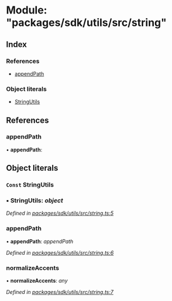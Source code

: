 # Module: "packages/sdk/utils/src/string"

## Index

### References

* [appendPath](_packages_sdk_utils_src_string_.md#appendpath)

### Object literals

* [StringUtils](_packages_sdk_utils_src_string_.md#const-stringutils)

## References

###  appendPath

• **appendPath**:

## Object literals

### `Const` StringUtils

### ▪ **StringUtils**: *object*

*Defined in [packages/sdk/utils/src/string.ts:5](https://github.com/celo-org/celo-monorepo/blob/master/packages/sdk/utils/src/string.ts#L5)*

###  appendPath

• **appendPath**: *appendPath*

*Defined in [packages/sdk/utils/src/string.ts:6](https://github.com/celo-org/celo-monorepo/blob/master/packages/sdk/utils/src/string.ts#L6)*

###  normalizeAccents

• **normalizeAccents**: *any*

*Defined in [packages/sdk/utils/src/string.ts:7](https://github.com/celo-org/celo-monorepo/blob/master/packages/sdk/utils/src/string.ts#L7)*

